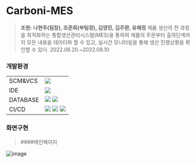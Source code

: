 # Carboni-MES
>**조원: 나현주(팀장), 조준희(부팀장), 김영민, 김주환, 유해정**
>제품 생산의 전 과정을 최적화하는 통합생산관리시스템(MES)을 통하여 제품의 주문부터 출하단계까지 모든 내용을 데이터화 할 수 있고, 실시간 모니터링을 통해 생산 진행상황을 확인할 수 있다.
>2022.06.20.~2022.08.10

### 개발환경
|||
|------|---------------------------------|
|SCM&VCS|<img src="https://img.shields.io/badge/GitHub-181717?style=for-the-badge&logo=GitHub&logoColor=white">|
|IDE|<img src="https://img.shields.io/badge/Eclipse-2C2255?style=for-the-badge&logo=Eclipse IDE&logoColor=white">|
|DATABASE|<img src="https://img.shields.io/badge/Oracle-F80000?style=for-the-badge&logo=Oracle&logoColor=white"> <img src="https://img.shields.io/badge/AWS-232F3E?style=for-the-badge&logo=Amazon AWS&logoColor=white">|
|CI/CD|<img src="https://img.shields.io/badge/Maven-C71A36?style=for-the-badge&logo=Apache Maven&logoColor=white"> <img src="https://img.shields.io/badge/Jenkins-D24939?style=for-the-badge&logo=Jenkins&logoColor=white"> <img src="https://img.shields.io/badge/Docker-2496ED?style=for-the-badge&logo=Docker&logoColor=white">|

### 화면구현
>####메인페이지

![image](https://user-images.githubusercontent.com/98007769/184278387-3c59dd73-c6d4-4a72-986a-3c289a288387.png)
